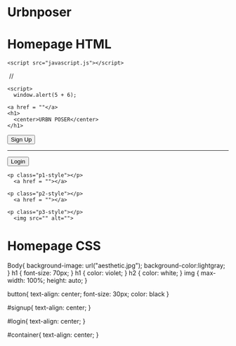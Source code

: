 # Urbnposer
# Homepage HTML
<!DOCTYPE html>
<html>
  <head>
    <link rel="stylesheet" href="urbnposer.css"/>

    <script src="javascript.js"></script>

  </head>

  <body>
<img src=""> //

    <script>
      window.alert(5 + 6);
  </script>

    <a href = ""</a>
    <h1>
      <center>URBN POSER</center>
    </h1>
<div id="container">
<button onclick="addImage()">Sign Up</button>
    <hr>
<button id="login" onclick="addImage(Login)">Login</button>
</div>

    <p class="p1-style"></p>
      <a href = ""></a>

    <p class="p2-style"></p>
      <a href = ""></a>

    <p class="p3-style"></p>
      <img src="" alt="">

  </body>

</html>

# Homepage CSS
Body{
    background-image: url("aesthetic.jpg");
    background-color:lightgray;
}
h1 {
    font-size: 70px;
}
h1 {
    color: violet;
}
h2 {
    color: white;
}
    img {
        max-width: 100%;
        height: auto;
}

button{
  text-align: center;
  font-size: 30px;
  color: black
}

#signup{
  text-align: center;
}

#login{
  text-align: center;
}

#container{
  text-align: center;
}
